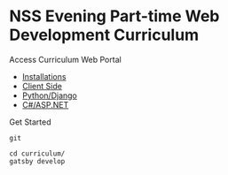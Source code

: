 # NSS Evening Part-time Web Development Curriculum

Access Curriculum Web Portal

- [Installations](src/data/curriculum/c-sharp/README.md)
- [Client Side](src/data/curriculum/client/README.md)
- [Python/Django](src/data/curriculum/python/README.md)
- [C#/ASP.NET](src/data/curriculum/c-sharp/README.md)

Get Started
```
git 
```

```shell
cd curriculum/
gatsby develop
```
